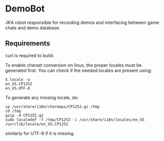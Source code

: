 # DemoBot
JKA robot responsible for recording demos and interfacing between game chats and demo database.

## Requirements
curl is required to build.

To enable charset conversion on linux, the proper locales must be generated first.
You can check if the needed locales are present using:

```
$ locale -a
en_US.CP1252
en_US.UTF-8
```

To generate any missing locale, do:

```
cp /usr/share/i18n/charmaps/CP1252.gz /tmp
cd /tmp
gzip -d CP1252.gz
sudo localedef -f /tmp/CP1252 -i /usr/share/i18n/locales/en_US  /usr/lib/locale/en_US.CP1252
```

similarly for UTF-8 if it is missing.
